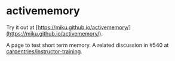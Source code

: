 # activememory

Try it out at [https://miku.github.io/activememory/](https://miku.github.io/activememory/).

A page to test short term memory. A related discussion in #540 at
[carpentries/instructor-training](https://github.com/carpentries/instructor-training/issues/540).

